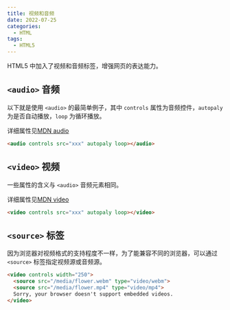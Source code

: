 ```yaml
---
title: 视频和音频
date: 2022-07-25
categories:
  - HTML
tags:
  - HTML5
---
```


HTML5 中加入了视频和音频标签，增强网页的表达能力。

## `<audio>` 音频

以下就是使用 `<audio>` 的最简单例子，其中 `controls` 属性为音频控件，`autopaly` 为是否自动播放，`loop` 为循环播放。

详细属性见[MDN audio](https://developer.mozilla.org/zh-CN/docs/Web/HTML/Element/audio)

```html
<audio controls src="xxx" autopaly loop></audio>
```

## `<video>` 视频

一些属性的含义与 `<audio>` 音频元素相同。

详细属性见[MDN video](https://developer.mozilla.org/zh-CN/docs/Web/HTML/Element/video)

```html
<video controls src="xxx" autopaly loop></video>
```

## `<source>` 标签

因为浏览器对视频格式的支持程度不一样，为了能兼容不同的浏览器，可以通过 `<source>` 标签指定视频源或音频源。

```html
<video controls width="250">
  <source src="/media/flower.webm" type="video/webm">
  <source src="/media/flower.mp4" type="video/mp4">
  Sorry, your browser doesn't support embedded videos.
</video>
```